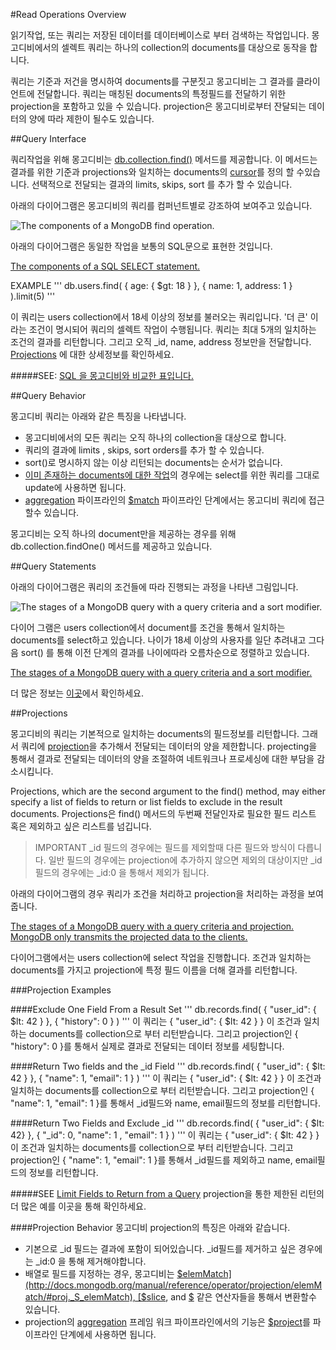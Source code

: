 #Read Operations Overview

읽기작업, 또는 쿼리는 저장된 데이터를 데이터베이스로 부터 검색하는 작업입니다. 몽고디비에서의 셀렉트 쿼리는 하나의 collection의 documents를 대상으로 동작을 합니다.

쿼리는 기준과 저건을 명시하여 documents를 구분짓고 몽고디비는 그 결과를 클라이언트에 전달합니다. 쿼리는 매칭된  documents의 특정필드를 전달하기 위한 projection을 포함하고 있을 수 있습니다. projection은 몽고디비로부터 잔달되는 데이터의 양에 따라 제한이 될수도 있습니다.


##Query Interface

쿼리작업을 위해 몽고디비는 [db.collection.find()](http://docs.mongodb.org/manual/reference/method/db.collection.find/#db.collection.find) 메서드를 제공합니다. 이 메서드는 결과를 위한 기준과  projections와 일치하는 documents의 [cursor](http://docs.mongodb.org/manual/core/cursors/)를 정의 할 수있습니다.
선택적으로 전달되는 결과의 limits, skips, sort 를 추가 할 수 있습니다.

아래의 다이어그램은 몽고디비의 쿼리를 컴퍼넌트별로 강조하여 보여주고 있습니다.

![The components of a MongoDB find operation.](http://docs.mongodb.org/manual/_images/crud-annotated-mongodb-find.png)

아래의 다이어그램은 동일한 작업을 보통의 SQL문으로 표현한 것입니다.

[The components of a SQL SELECT statement.](http://docs.mongodb.org/manual/_images/crud-annotated-sql-select.png)

EXAMPLE
'''
db.users.find( { age: { $gt: 18 } }, { name: 1, address: 1 } ).limit(5)
'''

이 쿼리는 users collection에서 18세 이상의 정보를 불러오는 쿼리입니다. '더 큰' 이라는 조건이 명시되어 쿼리의 셀렉트 작업이 수행됩니다. 쿼리는 최대 5개의 일치하는 조건의 결과를 리턴합니다. 그리고 오직 _id, name, address  정보만을 전달합니다.
[Projections](http://docs.mongodb.org/manual/core/read-operations-introduction/#projections) 에 대한 상세정보를 확인하세요.

#####SEE:
[SQL 을 몽고디비와 비교한 표입니다.](http://docs.mongodb.org/manual/reference/sql-comparison/)


##Query Behavior

몽고디비 쿼리는 아래와 같은 특징을 나타냅니다.

- 몽고디비에서의 모든 쿼리는 오직 하나의 collection을 대상으로 합니다.
- 쿼리의 결과에 limits , skips, sort orders를 추가 할 수 있습니다.
- sort()로 명시하지 않는 이상 리턴되는 documents는 순서가 없습니다.
- [이미 존재하는 documents에 대한 작업](http://docs.mongodb.org/manual/tutorial/modify-documents/)의 경우에는 select를 위한 쿼리를 그대로 update에 사용하면 됩니다.
- [aggregation](http://docs.mongodb.org/manual/core/aggregation/) 파이프라인의 [$match](http://docs.mongodb.org/manual/reference/operator/aggregation/match/#pipe._S_match) 파이프라인 단계에서는 몽고디비 쿼리에 접근할수 있습니다.

몽고디비는 오직 하나의 document만을 제공하는 경우를 위해  db.collection.findOne()  메서드를 제공하고 있습니다.


##Query Statements

아래의 다이어그램은 쿼리의 조건들에 따라 진행되는 과정을 나타낸 그림입니다.

![The stages of a MongoDB query with a query criteria and a sort modifier.](http://docs.mongodb.org/manual/_images/crud-query-stages.png)

다이어 그램은 users collection에서 document를 조건을 통해서 일치하는 documents를 select하고 있습니다. 나이가 18세 이상의 사용자를 일단 추려내고 그다음 sort() 를 통해 이전 단계의 결과를 나이에따라 오름차순으로 정렬하고 있습니다.

[The stages of a MongoDB query with a query criteria and a sort modifier.](http://docs.mongodb.org/manual/_images/crud-query-stages.png)

더 많은 정보는 [이곳](http://docs.mongodb.org/manual/tutorial/query-documents/)에서 확인하세요.


##Projections

몽고디비의 쿼리는 기본적으로 일치하는 documents의 필드정보를 리턴합니다. 그래서 쿼리에 [projection](http://docs.mongodb.org/manual/reference/glossary/#term-projection)을 추가해서 전달되는 데이터의 양을 제한합니다. projecting을 통해서 결과로 전달되는 데이터의 양을 조절하여 네트워크나 프로세싱에 대한 부담을 감소시킵니다.

Projections, which are the second argument to the find() method, may either specify a list of fields to return or list fields to exclude in the result documents.
Projections은 find() 메서드의 두번째 전달인자로 필요한 필드 리스트 혹은 제외하고 싶은 리스트를 넘깁니다.

> IMPORTANT
_id 필드의 경우에는 필드를 제외할때 다른 필드와 방식이 다릅니다. 일반 필드의 경우에는 projection에 추가하지 않으면 제외의 대상이지만 _id필드의 경우에는 _id:0 을 통해서 제외가 됩니다.

아래의 다이어그램의 경우 쿼리가 조건을 처리하고 projection을 처리하는 과정을 보여줍니다.

[The stages of a MongoDB query with a query criteria and projection. MongoDB only transmits the projected data to the clients.](http://docs.mongodb.org/manual/_images/crud-query-w-projection-stages.png)

다이어그램에서는 users collection에 select 작업을 진행합니다. 조건과 일치하는 documents를 가지고 projection에 특정 필드 이름을 더해 결과를 리턴합니다.


###Projection Examples

####Exclude One Field From a Result Set
'''
db.records.find( { "user_id": { $lt: 42 } }, { "history": 0 } )
'''
이 쿼리는  { "user_id": { $lt: 42 } } 이 조건과 일치하는 documents를 collection으로 부터 리턴받습니다. 그리고 projection인 { "history": 0 }를 통해서 실제로 결과로 전달되는 데이터 정보를 세팅합니다.


####Return Two fields and the _id Field
'''
db.records.find( { "user_id": { $lt: 42 } }, { "name": 1, "email": 1 } )
'''
이 쿼리는  { "user_id": { $lt: 42 } } 이 조건과 일치하는 documents를 collection으로 부터 리턴받습니다. 그리고 projection인 { "name": 1, "email": 1 }를 통해서 _id필드와 name, email필드의 정보를 리턴합니다.

####Return Two Fields and Exclude _id
'''
db.records.find( { "user_id": { $lt: 42} }, { "_id": 0, "name": 1 , "email": 1 } )
'''
이 쿼리는  { "user_id": { $lt: 42 } } 이 조건과 일치하는 documents를 collection으로 부터 리턴받습니다. 그리고 projection인 { "name": 1, "email": 1 }를 통해서 _id필드를 제외하고  name, email필드의 정보를 리턴합니다.


#####SEE
[Limit Fields to Return from a Query](http://docs.mongodb.org/manual/tutorial/project-fields-from-query-results/) projection을 통한 제한된 리턴의 더 많은 예를 이곳을 통해 확인하세요.

####Projection Behavior
몽고디비 projection의 특징은 아래와 같습니다.

- 기본으로 _id 필드는 결과에 포함이 되어있습니다. _id필드를 제거하고 싶은 경우에는 _id:0 을 통해 제거해야합니다.
- 배열로 필드를 지정하는 경우, 몽고디비는 [$elemMatch](http://docs.mongodb.org/manual/reference/operator/projection/elemMatch/#proj._S_elemMatch), [$slice](http://docs.mongodb.org/manual/reference/operator/projection/elemMatch/#proj._S_elemMatch), and [$](http://docs.mongodb.org/manual/reference/operator/projection/positional/#proj._S_) 같은 연산자들을 통해서 변환할수 있습니다.
- projection의 [aggregation](http://docs.mongodb.org/manual/core/aggregation/) 프레임 워크 파이프라인에서의 기능은 [$project](http://docs.mongodb.org/manual/reference/operator/aggregation/project/#pipe._S_project)를 파이프라인 단계에세 사용하면 됩니다.
